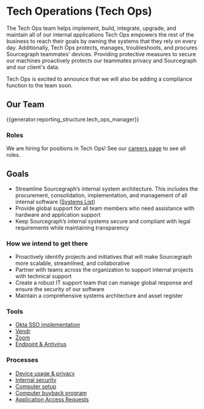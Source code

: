 # Tech Operations (Tech Ops)

The Tech Ops team helps implement, build, integrate, upgrade, and maintain all of our internal applications Tech Ops empowers the rest of the business to reach their goals by owning the systems that they rely on every day. Additionally, Tech Ops protects, manages, troubleshoots, and procures Sourcegraph teammates' devices. Providing protective measures to secure our machines proactively protects our teammates privacy and Sourcegraph and our client's data.

Tech Ops is excited to announce that we will also be adding a compliance function to the team soon.

## Our Team

{{generator:reporting_structure.tech_ops_manager}}

### Roles

We are hiring for positions in Tech Ops! See our [careers page](https://boards.greenhouse.io/sourcegraph91) to see all roles.

## Goals

- Streamline Sourcegraph’s internal system architecture. This includes the procurement, consolidation, implementation, and management of all internal software ([Systems List](tools/index.md))
- Provide global support for all team members who need assistance with hardware and application support
- Keep Sourcegraph’s internal systems secure and compliant with legal requirements while maintaining transparency

### How we intend to get there

- Proactively identify projects and initiatives that will make Sourcegraph more scalable, streamlined, and collaborative
- Partner with teams across the organization to support internal projects with technical support
- Create a robust IT support team that can manage global response and ensure the security of our software
- Maintain a comprehensive systems architecture and asset register

### Tools

- [Okta SSO implementation](tools/Okta.md)
- [Vendr](tools/Vendr/index.md)
- [Zoom](tools/zoom.md)
- [Endpoint & Antivirus](tools/endpoint-antivirus.md)

### Processes

- [Device usage & privacy](process/team_device_usage_privacy.md)
- [Internal security](process/internal-security/index.md)
- [Computer setup](tools/computer-setup.md)
- [Computer buyback program](process/buyback.md)
- [Application Access Requests](process/application_access_request.md)
